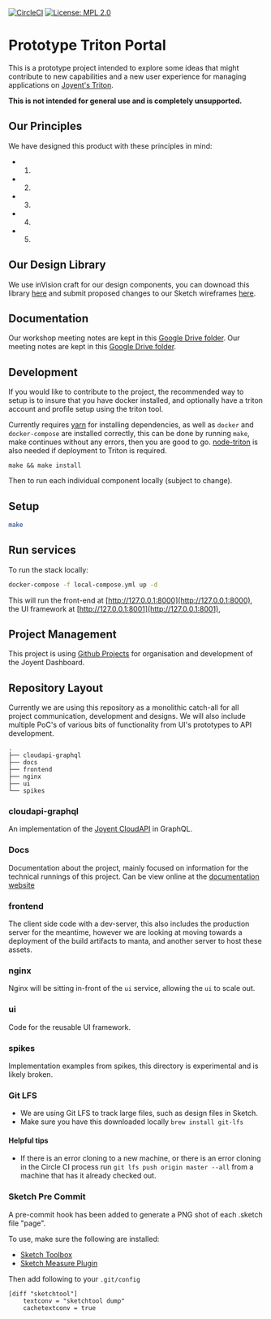 [![CircleCI](https://circleci.com/gh/yldio/joyent-portal.svg?style=shield&circle-token=0bbeaaafc4868c707ca0ed0568f5193a04daddb4)](https://circleci.com/gh/yldio/joyent-portal)
[![License: MPL 2.0](https://img.shields.io/badge/License-MPL%202.0-brightgreen.svg)](https://opensource.org/licenses/MPL-2.0)

# Prototype Triton Portal

This is a prototype project intended to explore some ideas that might contribute to new capabilities and a new user experience for managing applications on [Joyent's Triton](https://www.joyent.com/triton).

**This is not intended for general use and is completely unsupported.**

## Our Principles
We have designed this product with these principles in mind:
- 1.
- 2.
- 3.
- 4.
- 5.

## Our Design Library
We use inVision craft for our design components, you can downoad this library [here](https://drive.google.com/open?id=0Bw56g3tFwIuWOXNHUDZmRmQ3ZlE) and submit proposed changes to our Sketch wireframes [here](https://drive.google.com/open?id=0B1oWObk56wa5cE5iY2JWNmI2djg).

## Documentation
Our workshop meeting notes are kept in this [Google Drive folder](https://drive.google.com/open?id=0B1oWObk56wa5eklBNGFlWFRFOHM). Our meeting notes are kept in this [Google Drive folder](https://drive.google.com/open?id=0B1oWObk56wa5N1VzZjhZWWpDTTQ).

## Development

If you would like to contribute to the project, the recommended way to setup is to
insure that you have docker installed, and optionally have a triton account and profile
setup using the triton tool.

Currently requires [yarn](https://yarnpkg.com/en/docs/install) for installing dependencies,
as well as `docker` and `docker-compose` are installed correctly, this can be done by
running `make`, make continues without any errors, then you are good to go. [node-triton](https://github.com/joyent/node-triton)
is also needed if deployment to Triton is required.

```
make && make install 
```

Then to run each individual component locally (subject to change).

## Setup

```sh
make
```

## Run services

To run the stack locally:

```sh
docker-compose -f local-compose.yml up -d
```

This will run the front-end at [http://127.0.0.1:8000](http://127.0.0.1:8000),
the UI framework at [http://127.0.0.1:8001](http://127.0.0.1:8001),

## Project Management

This project is using [Github Projects](https://www.youtube.com/watch?v=C6MGKHkNtxU) for organisation and development of the Joyent Dashboard.

## Repository Layout

Currently we are using this repository as a monolithic catch-all for all project communication, development and designs.
We will also include multiple PoC's of various bits of functionality from UI's prototypes to API development.

```
.
├── cloudapi-graphql
├── docs
├── frontend
├── nginx
├── ui
└── spikes
```

### cloudapi-graphql

An implementation of the [Joyent CloudAPI](https://apidocs.joyent.com/cloudapi/) in GraphQL.

### Docs

Documentation about the project, mainly focused on information for the technical runnings of this project.
Can be view online at the [documentation website](http://docs.svc.f4b20699-b323-4452-9091-977895896da6.eu-ams-1.triton.zone/)

### frontend

The client side code with a dev-server, this also includes the production server for the meantime, however we are looking at moving towards a deployment of the build artifacts to manta, and another server to host these assets.

### nginx

Nginx will be sitting in-front of the `ui` service, allowing the `ui` to scale out.

### ui

Code for the reusable UI framework.

### spikes

Implementation examples from spikes, this directory is experimental and is likely broken.

### Git LFS
- We are using Git LFS to track large files, such as design files in Sketch.
- Make sure you have this downloaded locally
`brew install git-lfs`

#### Helpful tips
- If there is an error cloning to a new machine, or there is an error cloning in the Circle CI process run `git lfs push origin master --all` from a machine that has it already checked out.

### Sketch Pre Commit

A pre-commit hook has been added to generate a PNG shot of each .sketch file "page".

To use, make sure the following are installed:
- [Sketch Toolbox](http://sketchtoolbox.com/)
- [Sketch Measure Plugin](https://github.com/utom/sketch-measure)


Then add following to your `.git/config`

```
[diff "sketchtool"]
    textconv = "sketchtool dump"
    cachetextconv = true
```
